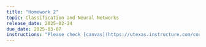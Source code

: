 ```yaml
---
title: "Homework 2"
topic: Classification and Neural Networks
release_date: 2025-02-24
due_date: 2025-03-07
instructions: "Please check [canvas](https://utexas.instructure.com/courses/1414723/assignments/7111284) to access the problem pdf and further instructions."
---
```

